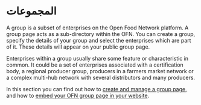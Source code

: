 # المجموعات

A group is a subset of enterprises on the Open Food Network platform. A group page acts as a sub-directory within the OFN. You can create a group, specify the details of your group and select the enterprises which are part of it. These details will appear on your public group page.

Enterprises within a group usually share some feature or characteristic in common. It could be a set of enterprises associated with a certification body, a regional producer group, producers in a farmers market network or a complex multi-hub network with several distributors and many producers.

In this section you can find out how to [create and manage a group page](group-page.md), and how to [embed your OFN group page in your website](embed-a-group-page.md).

